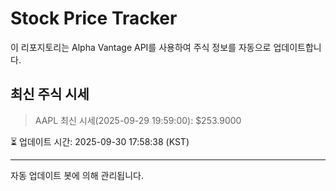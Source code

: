 
# Stock Price Tracker

이 리포지토리는 Alpha Vantage API를 사용하여 주식 정보를 자동으로 업데이트합니다.

## 최신 주식 시세
> AAPL 최신 시세(2025-09-29 19:59:00): $253.9000

⏳ 업데이트 시간: 2025-09-30 17:58:38 (KST)

---
자동 업데이트 봇에 의해 관리됩니다.
